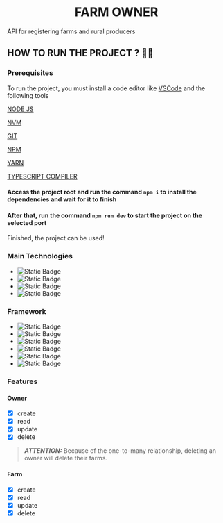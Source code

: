 <h1 align="center"> FARM OWNER</h1>

API for registering farms and rural producers

## HOW TO RUN THE PROJECT ? 🚀🚀

### Prerequisites

To run the project, you must install a code editor like [VSCode](https://code.visualstudio.com/) and the following tools

[NODE JS](https://nodejs.org/en)

[NVM](https://github.com/coreybutler/nvm-windows)

[GIT](https://git-scm.com/download/win)

[NPM](https://github.com/coreybutler/nvm-windows)

[YARN](https://classic.yarnpkg.com/lang/en/docs/install/#windows-stable)

[TYPESCRIPT COMPILER](https://www.typescriptlang.org/download)

#### Access the project root and run the command `npm i` to install the dependencies and wait for it to finish

#### After that, run the command `npm run dev` to start the project on the selected port

Finished, the project can be used!

### Main Technologies

- ![Static Badge](https://img.shields.io/badge/node-blue)
- ![Static Badge](https://img.shields.io/badge/typescript-blue)
- ![Static Badge](https://img.shields.io/badge/express-blue)
- ![Static Badge](https://img.shields.io/badge/postgres-blue)

### Framework

- ![Static Badge](https://img.shields.io/badge/typeORM-grey)
- ![Static Badge](https://img.shields.io/badge/eslint-grey)
- ![Static Badge](https://img.shields.io/badge/express-grey)
- ![Static Badge](https://img.shields.io/badge/joi-grey)
- ![Static Badge](https://img.shields.io/badge/yarn-grey)
- ![Static Badge](https://img.shields.io/badge/npm-grey)

### Features

#### Owner

- [x] create
- [x] read
- [x] update
- [x] delete

> **_ATTENTION:_** Because of the one-to-many relationship, deleting an owner will delete their farms.

#### Farm

- [x] create
- [x] read
- [x] update
- [x] delete

#
